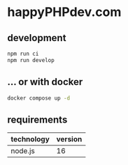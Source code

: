 # happyPHPdev.com

## development

```bash
npm run ci
npm run develop
```
## ... or with docker

```bash
docker compose up -d
```

## requirements

| technology | version |
|--- |---------|
| node.js | 16      |
